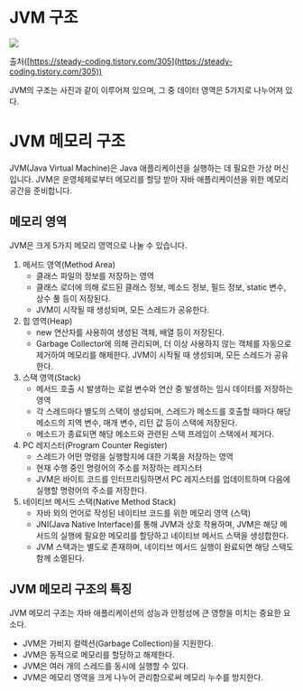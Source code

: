 # JVM 구조

![](https://velog.velcdn.com/images/goseungwon/post/8937f5c8-6583-476f-a3ca-8c141b477e89/image.png)


출처([https://steady-coding.tistory.com/305](https://steady-coding.tistory.com/305))

JVM의 구조는 사진과 같이 이루어져 있으며, 그 중 데이터 영역은 5가지로 나누어져 있다.

# JVM 메모리 구조

JVM(Java Virtual Machine)은 Java 애플리케이션을 실행하는 데 필요한 가상 머신입니다. JVM은 운영체제로부터 메모리를 할당 받아 자바 애플리케이션을 위한 메모리 공간을 준비합니다.

## 메모리 영역

JVM은 크게 5가지 메모리 영역으로 나눌 수 있습니다.

1. 메서드 영역(Method Area)
    - 클래스 파일의 정보를 저장하는 영역
    - 클래스 로더에 의해 로드된 클래스 정보, 메소드 정보, 필드 정보, static 변수, 상수 풀 등이 저장된다.
    - JVM이 시작될 때 생성되며, 모든 스레드가 공유한다.
2. 힙 영역(Heap)
    - new 연산자를 사용하여 생성된 객체, 배열 등이 저장된다.
    - Garbage Collector에 의해 관리되며, 더 이상 사용하지 않는 객체를 자동으로 제거하여 메모리를 해제한다. JVM이 시작될 때 생성되며, 모든 스레드가 공유한다.
3. 스택 영역(Stack)
    - 메서드 호출 시 발생하는 로컬 변수와 연산 중 발생하는 임시 데이터를 저장하는 영역
    - 각 스레드마다 별도의 스택이 생성되며, 스레드가 메소드를 호출할 때마다 해당 메소드의 지역 변수, 매개 변수, 리턴 값 등이 스택에 저장된다.
    - 메소드가 종료되면 해당 메소드와 관련된 스택 프레임이 스택에서 제거다.
4. PC 레지스터(Program Counter Register)
    - 스레드가 어떤 명령을 실행할지에 대한 기록을 저장하는 영역
    - 현재 수행 중인 명령어의 주소를 저장하는 레지스터
    - JVM은 바이트 코드를 인터프리팅하면서 PC 레지스터를 업데이트하며 다음에 실행할 명령어의 주소를 저장한다.
5. 네이티브 메서드 스택(Native Method Stack)
    - 자바 외의 언어로 작성된 네이티브 코드를 위한 메모리 영역 (스택)
    - JNI(Java Native Interface)를 통해 JVM과 상호 작용하며, JVM은 해당 메서드의 실행에 필요한 메모리를 할당하고 네이티브 메서드 스택을 생성합한다.
    - JVM 스택과는 별도로 존재하며, 네이티브 메서드 실행이 완료되면 해당 스택도 함께 소멸된다.

## JVM 메모리 구조의 특징

JVM 메모리 구조는 자바 애플리케이션의 성능과 안정성에 큰 영향을 미치는 중요한 요소다. 

- JVM은 가비지 컬렉션(Garbage Collection)을 지원한다.
- JVM은 동적으로 메모리를 할당하고 해제한다.
- JVM은 여러 개의 스레드를 동시에 실행할 수 있다.
- JVM은 메모리 영역을 크게 나누어 관리함으로써 메모리 누수를 방지한다.
